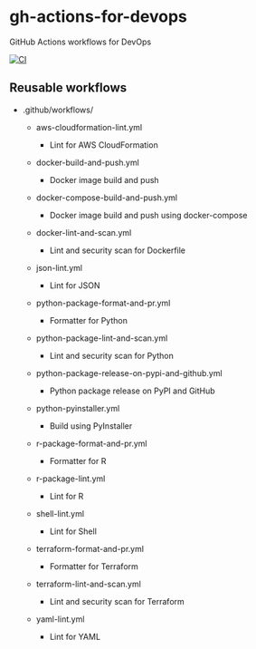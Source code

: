 gh-actions-for-devops
=====================

GitHub Actions workflows for DevOps

[![CI](https://github.com/dceoy/gh-actions-for-devops/actions/workflows/ci.yml/badge.svg)](https://github.com/dceoy/gh-actions-for-devops/actions/workflows/ci.yml)

Reusable workflows
------------------

- .github/workflows/

  - aws-cloudformation-lint.yml
    - Lint for AWS CloudFormation

  - docker-build-and-push.yml
    - Docker image build and push

  - docker-compose-build-and-push.yml
    - Docker image build and push using docker-compose

  - docker-lint-and-scan.yml
    - Lint and security scan for Dockerfile

  - json-lint.yml
    - Lint for JSON

  - python-package-format-and-pr.yml
    - Formatter for Python

  - python-package-lint-and-scan.yml
    - Lint and security scan for Python

  - python-package-release-on-pypi-and-github.yml
    - Python package release on PyPI and GitHub

  - python-pyinstaller.yml
    - Build using PyInstaller

  - r-package-format-and-pr.yml
    - Formatter for R

  - r-package-lint.yml
    - Lint for R

  - shell-lint.yml
    - Lint for Shell

  - terraform-format-and-pr.yml
    - Formatter for Terraform

  - terraform-lint-and-scan.yml
    - Lint and security scan for Terraform

  - yaml-lint.yml
    - Lint for YAML
